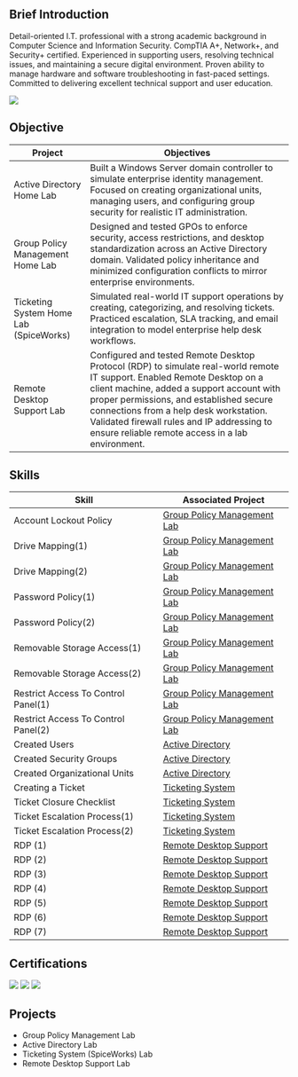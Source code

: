 ## Brief Introduction

Detail-oriented I.T. professional with a strong academic background in Computer Science and Information Security. CompTIA A+, Network+, and
Security+ certified. Experienced in supporting users, resolving technical issues, and maintaining a secure digital environment. Proven ability to manage hardware and software troubleshooting in fast-paced settings. Committed to delivering excellent technical support and user education.

<a href="https://linkedin.com/in/pierretheophan/"><img src="https://img.shields.io/badge/-LinkedIn-0072b1?&style=for-the-badge&logo=linkedin&logoColor=white" /></a>




## Objective

|  Project                                         | Objectives         |
|-----------------------------------------------|----------------------------|
|Active Directory Home Lab| Built a Windows Server domain controller to simulate enterprise identity management. Focused on creating organizational units, managing users, and configuring group security for realistic IT administration.|
|Group Policy Management Home Lab| Designed and tested GPOs to enforce security, access restrictions, and desktop standardization across an Active Directory domain. Validated policy inheritance and minimized configuration conflicts to mirror enterprise environments.|
|Ticketing System Home Lab (SpiceWorks)| Simulated real-world IT support operations by creating, categorizing, and resolving tickets. Practiced escalation, SLA tracking, and email integration to model enterprise help desk workflows.|
|Remote Desktop Support Lab| Configured and tested Remote Desktop Protocol (RDP) to simulate real-world remote IT support. Enabled Remote Desktop on a client machine, added a support account with proper permissions, and established secure connections from a help desk workstation. Validated firewall rules and IP addressing to ensure reliable remote access in a lab environment.|

## Skills

|  Skill                                         | Associated Project         |
|-----------------------------------------------|----------------------------|
| Account Lockout Policy |<a href="https://github.com/user-attachments/files/22069554/Screenshot.2025-08-30.at.9.03.47.PM.7.59.28.PM.tiff">Group Policy Management Lab</a> |
| Drive Mapping(1)| <a href="https://github.com/user-attachments/assets/bd61c18d-2492-49c0-82e6-bbb860cd75a9">Group Policy Management Lab</a>|
| Drive Mapping(2)| <a href="https://github.com/user-attachments/assets/2ddec1a7-8e66-44de-a159-c3809ea7c8b1">Group Policy Management Lab</a>|
| Password Policy(1) | <a href="https://github.com/user-attachments/assets/2a62c8e7-3e58-42fb-b575-5d381a7cb08e">Group Policy Management Lab</a>|
| Password Policy(2) | <a href="https://github.com/user-attachments/assets/e5433a4c-3d9d-4e9b-bfb2-858bf59105aa">Group Policy Management Lab</a>|
| Removable Storage Access(1) | <a href="https://github.com/user-attachments/assets/8f9141d4-2a02-41b3-bb66-02dd31bd8d4a">Group Policy Management Lab</a>|
| Removable Storage Access(2) | <a href="https://github.com/user-attachments/assets/6ae225c8-86be-44e5-b519-22495e7c8b6b">Group Policy Management Lab</a>|
| Restrict Access To Control Panel(1) | <a href="https://github.com/user-attachments/assets/bc397493-4ca4-4c1a-b3ab-b1b935867f52">Group Policy Management Lab</a>|
| Restrict Access To Control Panel(2) | <a href="https://github.com/user-attachments/assets/bf3fca65-cec3-4eff-9ab0-ab09ceaf72e3">Group Policy Management Lab|
| Created Users | <a href="https://github.com/FillyLoyal/pictures/blob/main/Creating%20a%20user.png">Active Directory|
| Created Security Groups | <a href="https://github.com/FillyLoyal/pictures/blob/main/Created%20a%20security%20groups.png">Active Directory|
| Created Organizational Units | <a href="https://github.com/FillyLoyal/pictures/blob/main/Created%20a%20security%20groups.png">Active Directory|
| Creating a Ticket | <a href="https://github.com/user-attachments/assets/0fc1fc08-02d1-4e85-84ff-f80f3baeac62">Ticketing System</a>|
| Ticket Closure Checklist | <a href="https://github.com/user-attachments/assets/7bb80191-2b3b-4494-be4f-52087855758f">Ticketing System</a>|
| Ticket Escalation Process(1) | <a href="https://github.com/user-attachments/assets/026bae81-f4ae-40d5-a178-fa97d751565e">Ticketing System</a>|
| Ticket Escalation Process(2) | <a href="https://github.com/user-attachments/assets/cd39a35b-c35f-4467-a2da-6196839cadfb">Ticketing System</a>|
|RDP (1)| <a href="https://github.com/user-attachments/assets/db0b93ae-b271-4831-9d42-5fee5a3f6be3">Remote Desktop Support</a>|
|RDP (2)| <a href="https://github.com/user-attachments/assets/7b4868ba-9cd0-4ca9-a068-581329a0875a">Remote Desktop Support</a>|
|RDP (3)| <a href="https://github.com/user-attachments/assets/2fe86415-3bae-4fcd-84f0-94d0babc678a">Remote Desktop Support</a>|
|RDP (4)| <a href="https://github.com/user-attachments/assets/bb99b66c-9d55-4478-8e70-fe1fea368ca3">Remote Desktop Support</a>|
|RDP (5)| <a href="https://github.com/user-attachments/assets/84981f48-d19d-4f43-88c1-a28ed528b71b">Remote Desktop Support</a>|
|RDP (6)| <a href="https://github.com/user-attachments/assets/f8d23a9d-1501-4b47-a6d2-b85f41647137">Remote Desktop Support</a>|
|RDP (7)| <a href="https://github.com/user-attachments/assets/e202ab28-7d52-4726-9465-c95a6c5ec424">Remote Desktop Support</a>|




## Certifications

<div>
<img src="https://img.shields.io/badge/-Security%2B-FF0000?&style=for-the-badge&logo=CompTIA&logoColor=white" />
<img src="https://img.shields.io/badge/-Network%2B-007ACC?&style=for-the-badge&logo=CompTIA&logoColor=white" />
<img src="https://img.shields.io/badge/-A%2B-4D4D4D?&style=for-the-badge&logo=CompTIA&logoColor=white" />
</div>

## Projects
- Group Policy Management Lab
- Active Directory Lab
- Ticketing System (SpiceWorks) Lab
- Remote Desktop Support Lab
